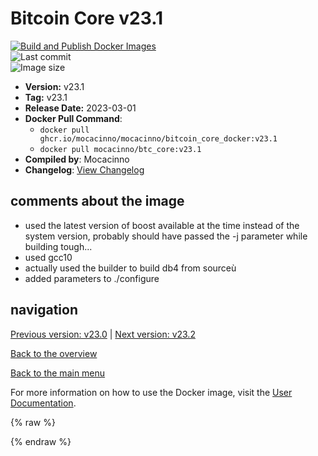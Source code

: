 # Bitcoin Core v23.1

[![Build and Publish Docker Images](https://github.com/mocacinno/bitcoin_core_docker/actions/workflows/build-and-publish.yml/badge.svg?branch=v23.1)](https://github.com/mocacinno/bitcoin_core_docker/actions/workflows/build-and-publish.yml)  
![Last commit](https://badgen.net/github/last-commit/mocacinno/bitcoin_core_docker/v23.1)  
![Image size](https://badgen.net/docker/size/mocacinno/btc_core/v23.1?color=green)  

- **Version:** v23.1
- **Tag:** v23.1
- **Release Date:** 2023-03-01
- **Docker Pull Command**:
  - `docker pull ghcr.io/mocacinno/mocacinno/bitcoin_core_docker:v23.1`
  - `docker pull mocacinno/btc_core:v23.1`
- **Compiled by**: Mocacinno
- **Changelog**: [View Changelog](https://github.com/bitcoin/bitcoin/blob/v23.1/doc/release-notes.md)

## comments about the image

- used the latest version of boost available at the time instead of the system version, probably should have passed the -j parameter while building tough...
- used gcc10
- actually used the builder to build db4 from sourceù
- added parameters to ./configure

## navigation

[Previous version: v23.0](./v23.0.md) | [Next version: v23.2](./v23.2.md)

[Back to the overview](./Readme.md)

[Back to the main menu](../Readme.md)

For more information on how to use the Docker image, visit the [User Documentation](../userdocs/Readme.md).

<!-- Google tag (gtag.js) -->
{% raw %}
<script async src="https://www.googletagmanager.com/gtag/js?id=G-BPC6NC6FF9"></script>
<script>
  window.dataLayer = window.dataLayer || [];
  function gtag(){dataLayer.push(arguments);}
  gtag('js', new Date());
  gtag('config', 'G-BPC6NC6FF9');
</script>
{% endraw %}
